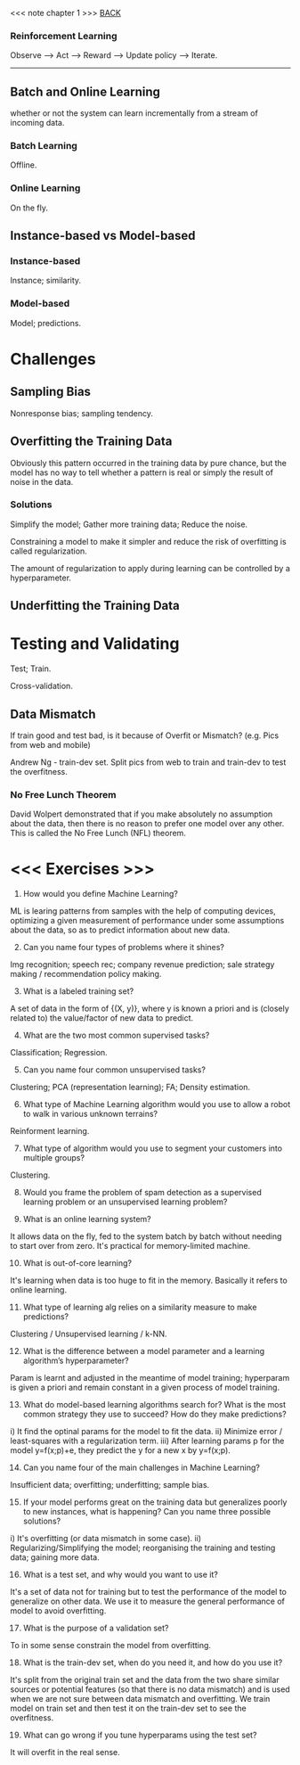 <<< note chapter 1 >>> [BACK](./../readme.md)

### Reinforcement Learning

Observe --> Act --> Reward --> Update policy --> Iterate.

---

## Batch and Online Learning

whether or not the system can learn incrementally from a stream of incoming data.

### Batch Learning

Offline. 

### Online Learning

On the fly.

## Instance-based vs Model-based

### Instance-based

Instance; similarity.

### Model-based

Model; predictions.

# Challenges

## Sampling Bias

Nonresponse bias; sampling tendency.

## Overfitting the Training Data

Obviously this pattern occurred in the training data by pure chance, but the model has no way to tell whether a pattern is real or simply the result of noise in the data.

### Solutions

Simplify the model; Gather more training data; Reduce the noise.

Constraining a model to make it simpler and reduce the risk of overfitting is called regularization.

The amount of regularization to apply during learning can be controlled by a hyperparameter.

## Underfitting the Training Data

# Testing and Validating

Test; Train.

Cross-validation.

## Data Mismatch

If train good and test bad, is it because of Overfit or Mismatch? (e.g. Pics from web and mobile)

Andrew Ng - train-dev set. Split pics from web to train and train-dev to test the overfitness.

### No Free Lunch Theorem

David Wolpert demonstrated that if you make absolutely no assumption about the data, then there is no reason to prefer one model over any other. This is called the No Free Lunch (NFL) theorem.

# <<< Exercises >>>

1. How would you define Machine Learning?

ML is learing patterns from samples with the help of computing devices, optimizing a given measurement of performance under some assumptions about the data, so as to predict information about new data.

2. Can you name four types of problems where it shines?

Img recognition; speech rec; company revenue prediction; sale strategy making / recommendation policy making.

3. What is a labeled training set?

A set of data in the form of {(X, y)}, where y is known a priori and is (closely related to) the value/factor of new data to predict.

4. What are the two most common supervised tasks?

Classification; Regression.

5. Can you name four common unsupervised tasks?

Clustering; PCA (representation learning); FA; Density estimation.

6. What type of Machine Learning algorithm would you use to allow a robot to walk in various unknown terrains?

Reinforment learning.

7. What type of algorithm would you use to segment your customers into multiple groups?

Clustering.

8. Would you frame the problem of spam detection as a supervised learning problem or an unsupervised learning problem?

9. What is an online learning system?

It allows data on the fly, fed to the system batch by batch without needing to start over from zero. It's practical for memory-limited machine.

10. What is out-of-core learning?

It's learning when data is too huge to fit in the memory. Basically it refers to online learning.

11. What type of learning alg relies on a similarity measure to make predictions?

Clustering / Unsupervised learning / k-NN.

12. What is the difference between a model parameter and a learning algorithm’s hyperparameter?

Param is learnt and adjusted in the meantime of model training; hyperparam is given a priori and remain constant in a given process of model training.

13. What do model-based learning algorithms search for? What is the most common strategy they use to succeed? How do they make predictions?

i) It find the optinal params for the model to fit the data.
ii) Minimize error / least-squares with a regularization term.
iii) After learning params p for the model y=f(x;p)+e, they predict the y for a new x by y=f(x;p).

14. Can you name four of the main challenges in Machine Learning?

Insufficient data; overfitting; underfitting; sample bias.

15. If your model performs great on the training data but generalizes poorly to new instances, what is happening? Can you name three possible solutions?

i) It's overfitting (or data mismatch in some case).
ii) Regularizing/Simplifying the model; reorganising the training and testing data; gaining more data.

16. What is a test set, and why would you want to use it?

It's a set of data not for training but to test the performance of the model to generalize on other data. We use it to measure the general performance of model to avoid overfitting.

17. What is the purpose of a validation set?

To in some sense constrain the model from overfitting.

18. What is the train-dev set, when do you need it, and how do you use it?

It's split from the original train set and the data from the two share similar sources or potential features (so that there is no data mismatch) and is used when we are not sure between data mismatch and overfitting. We train model on train set and then test it on the train-dev set to see the overfitness.

19. What can go wrong if you tune hyperparams using the test set?

It will overfit in the real sense.
